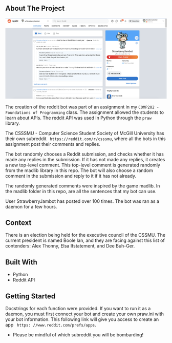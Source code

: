 <!-- ABOUT THE PROJECT -->
## About The Project ##

![Alt text](images/strawberryjambot.png)

The creation of the reddit bot was part of an assignment in my `COMP202 - Foundations of Programming` class. The assignment allowed the students to learn about APIs. The reddit API was used in Python through the `praw` library. 

The CSSSMU - Computer Science Student Society of McGill University has their own subreddit ` https://reddit.com/r/csssmu`, where all the bots in this assignment post their comments and replies. 

The bot randomly chooses a Reddit submission, and checks whether it has made any replies in the submission. If it has not made any replies, it creates a new top-level comment. This top-level comment is generated randomly from the madlib library in this repo. The bot will also choose a random comment in the submission and reply to it if it has not already. 

The randomly generated comments were inspired by the game madlib. In the madlib folder in this repo, are all the sentences that my bot can use. 

User StrawberryJambot has posted over 100 times. The bot was ran as a daemon for a few hours.

## Context ##

There is an election being held for the executive council of the CSSMU. The current president is named Boole Ian, and they are facing against this list of contenders: Alex Thonny, Elsa Ifstatement, and Dee Buh-Ger. 


## Built With ##

* Python
* Reddit API


<!-- GETTING STARTED -->
## Getting Started

Docstrings for each function were provided. If you want to run it as a daemon, you must first connect your bot and create your own praw.ini with your bot information. 
This following link will give you access to create an app ` https: //www.reddit.com/prefs/apps`. 

- Please be mindful of which subreddit you will be bombarding!